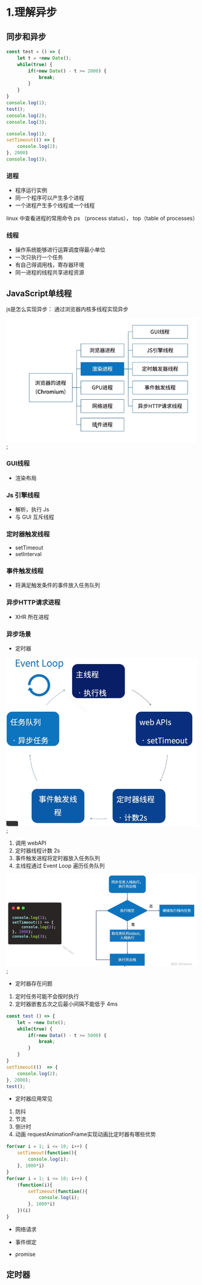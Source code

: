 # 1.理解异步

## 同步和异步

```js
const test = () => {
	let t = +new Date();
	while(true) {
		if(+new Date() - t >= 2000) {
			break;
		}
	}
}
console.log(1);
test();
console.log(2);
console.log(3);
```

```js
console.log(1);
setTimeout(() => {
	console.log(2);
}, 2000)
console.log(3);
```

### 进程

* 程序运行实例
* 同一个程序可以产生多个进程
* 一个进程产生多个线程或一个线程

linux 中查看进程的常用命令 ps （process status）， top（table of processes）

### 线程

* 操作系统能够进行运算调度得最小单位
* 一次只执行一个任务
* 有自己得调用栈，寄存器环境
* 同一进程的线程共享进程资源

## JavaScript单线程

js是怎么实现异步： 通过浏览器内核多线程实现异步

![浏览器进程](./imgs/1.1.png);

### GUI线程

* 渲染布局

### Js 引擎线程

* 解析，执行 Js 
* 与 GUI 互斥线程

### 定时器触发线程

* setTimeout
* setInterval

### 事件触发线程

* 将满足触发条件的事件放入任务队列

### 异步HTTP请求进程

* XHR 所在进程

### 异步场景

* 定时器

![定时器](./imgs/1.2.png);

1. 调用 webAPI 
2. 定时器线程计数 2s
3. 事件触发进程将定时器放入任务队列
4. 主线程通过 Event Loop 遍历任务队列	

![定时器](./imgs/1.3.png);

* 定时器存在问题

1. 定时任务可能不会按时执行
2. 定时器嵌套五次之后最小间隔不能低于 4ms

```js
const test () => {
	let = +new Date();
	while(true) {
		if(+new Data() - t >= 5000) {
			break;
		}
	}
}
setTimeout(()  => {
	console.log(2);
}, 2000);
test();
```

* 定时器应用常见

1. 防抖
2. 节流
3. 倒计时
4. 动画
	requestAnimationFrame实现动画比定时器有哪些优势	

```js
for(var i = 1; i <= 10; i++) {
	setTimeout(function(){
		console.log(i);
	}, 1000*i)
}
for(var i = 1; i <= 10; i++) {
	(function(i){
		setTimeout(function(){
			console.log(i);
		}, 1000*i)
	})(i)
}
```

* 网络请求

* 事件绑定

* promise 

## 定时器